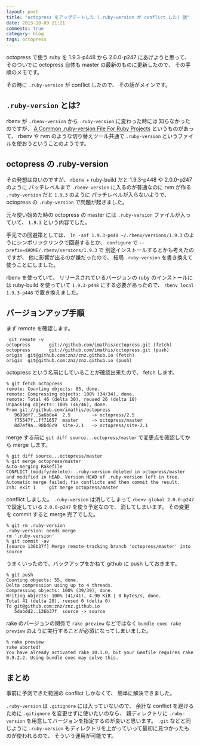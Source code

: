 ```yaml
---
layout: post
title: "octopress をアップデートした (.ruby-version が conflict した) 話"
date: 2013-10-09 21:21
comments: true
category: blog
tags: octopress
---
```

octopress で使う ruby を 1.9.3-p448 から 2.0.0-p247 にあげようと思って、
そのついでに octopress 自体も master の最新のものに更新したので、
その手順のメモです。

その時に `.ruby-version` が conflict したので、
その話がメインです。

<!--more-->

## `.ruby-version` とは?

rbenv が `.rbenv-version` から `.ruby-version` に変わった時には
知らなかったのですが、
[A Common .ruby-version File For Ruby Projects](https://gist.github.com/fnichol/1912050)
というものがあって、
rbenv や rvm のような切り替えツール共通で
`.ruby-version`
というファイルを使おうということのようです。

## octopress の .ruby-version

その発想は良いのですが、
rbenv + ruby-build だと 1.9.3-p448 や 2.0.0-p247 のように
パッチレベルまで `.rbenv-version` に入るのが普通なのに
rvm が作る `.ruby-version` だと `1.9.3` のように
パッチレベルが入らないようで、
octopress の `.ruby-version` で問題が起きました。


元々使い始めた時の octopress の master には
`.ruby-version`
ファイルが入っていて、
`1.9.3`
という内容でした。

手元での回避策としては、
`ln -snf 1.9.3-p448 ~/.rbenv/versions/1.9.3`
のようにシンボリックリンクで回避するとか、
`configure` で `--prefix=$HOME/.rbenv/versions/1.9.3` で
別途インストールするとかも考えたのですが、
他に影響が出るのが嫌だったので、
結局
`.ruby-version`
を書き換えて使うことにしました。

rbenv を使っていて、
リリースされているバージョンの ruby のインストールには
ruby-build を使っていて
`1.9.3-p448`
にする必要があったので、
`rbenv local 1.9.3-p448`
で置き換えました。

## バージョンアップ手順

まず remote を確認します。

```
 git remote -v
octopress       git://github.com/imathis/octopress.git (fetch)
octopress       git://github.com/imathis/octopress.git (push)
origin  git@github.com:znz/znz.github.io (fetch)
origin  git@github.com:znz/znz.github.io (push)
```

octopress という名前にしていることが確認出来たので、
fetch します。

```
% git fetch octopress
remote: Counting objects: 85, done.
remote: Compressing objects: 100% (34/34), done.
remote: Total 46 (delta 30), reused 26 (delta 10)
Unpacking objects: 100% (46/46), done.
From git://github.com/imathis/octopress
   9699df7..5a6b8e4  2.5        -> octopress/2.5
   f75547f..ff71657  master     -> octopress/master
   8d7ef9a..98bd6c9  site-2.1   -> octopress/site-2.1
```

merge する前に
`git diff source...octopress/master`
で変更点を確認してから merge します。

```
% git diff source...octopress/master
% git merge octopress/master
Auto-merging Rakefile
CONFLICT (modify/delete): .ruby-version deleted in octopress/master and modified in HEAD. Version HEAD of .ruby-version left in tree.
Automatic merge failed; fix conflicts and then commit the result.
zsh: exit 1     git merge octopress/master
```

conflict しました。
`.ruby-version`
は消してしまって
`rbenv global 2.0.0-p247`
で設定している `2.0.0-p247` を使う予定なので、
消してしまいます。
その変更を commit すると merge 完了でした。

```
% git rm .ruby-version
.ruby-version: needs merge
rm '.ruby-version'
% git commit -av
[source 136b37f] Merge remote-tracking branch 'octopress/master' into source
```

うまくいったので、バックアップをかねて github に push しておきます。

```
% git push
Counting objects: 55, done.
Delta compression using up to 4 threads.
Compressing objects: 100% (39/39), done.
Writing objects: 100% (41/41), 4.90 KiB | 0 bytes/s, done.
Total 41 (delta 28), reused 0 (delta 0)
To git@github.com:znz/znz.github.io
   5dabdd2..136b37f  source -> source
```

rake のバージョンの関係で
`rake preview`
などではなく
`bundle exec rake preview`
のように実行することが必須になってしまいました。

```
% rake preview
rake aborted!
You have already activated rake 10.1.0, but your Gemfile requires rake 0.9.2.2. Using bundle exec may solve this.
```

## まとめ

事前に予測できた範囲の conflict しかなくて、
簡単に解決できました。

`.ruby-version`
は
`.gitignore`
には入っていないので、
余計な conflict を避けるために
`.gitignore`
を変更せずに使いたいのなら、
親ディレクトリに
`.ruby-version`
を用意してバージョンを指定するのが良いと思います。
`.git`
などと同じように
`.ruby-version`
もディレクトリを上がっていって最初に見つかったものが使われるので、
そういう運用が可能です。
